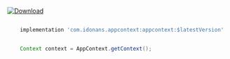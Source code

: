 [ ![Download](https://api.bintray.com/packages/idonans/maven/appcontext/images/download.svg) ](https://bintray.com/idonans/maven/appcontext/_latestVersion)

```groovy

    implementation 'com.idonans.appcontext:appcontext:$latestVersion'

```

```java

    Context context = AppContext.getContext();

```